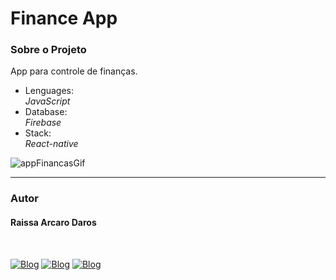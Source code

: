 # Finance App
<h3>Sobre o Projeto</h3>
<p>App para controle de finanças.</p>

<ul>
  <li>Lenguages:</li>
  <i>JavaScript</i>
  
  <li>Database:</li>
  <i>Firebase</i>
  
  <li>Stack:</li>
  <i>React-native</i>
</ul>

![appFinancasGif](https://user-images.githubusercontent.com/82960240/138721231-93a41706-0fca-4af3-8129-b00a575cb22d.gif)

<hr />
<h3>Autor</h3>
<h4>Raissa Arcaro Daros</h4>
<div style="display: inline_block;"><br>
   
[![Blog](https://img.shields.io/badge/Instagram-E4405F?style=for-the-badge&logo=instagram&logoColor=white)](https://www.instagram.com/raissa_dev/)
[![Blog](https://img.shields.io/badge/LinkedIn-0077B5?style=for-the-badge&logo=linkedin&logoColor=white)](https://www.linkedin.com/in/raissa-dev-69986a214/)
[![Blog](https://img.shields.io/badge/GitHub-100000?style=for-the-badge&logo=github&logoColor=white)](https://github.com/Raissadev/)  
   
</div>
